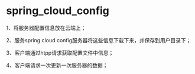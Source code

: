 # spring_cloud_config

1、将服务器配置信息放在云端上；

2、服务spring cloud config服务器将这些信息下载下来，并保存到用户目录下；

3、客户端通过htpp请求获取配置文件中信息；

4、客户端请求一次更新一次服务器的数据；
